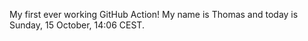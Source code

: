 My first ever working GitHub Action!
My name is Thomas and today is Sunday, 15 October, 14:06 CEST. 
